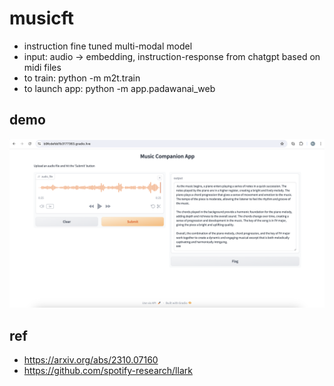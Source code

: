 # musicft

* instruction fine tuned multi-modal model
* input: audio -> embedding, instruction-response from chatgpt based on midi files
* to train: python -m m2t.train
* to launch app: python -m app.padawanai_web

## demo
![demo](demo/response.png)

## ref
* https://arxiv.org/abs/2310.07160
* https://github.com/spotify-research/llark

